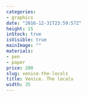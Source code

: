 ```yaml
---
categories:
- graphics
date: "2016-12-31T23:59:57Z"
height: 15
inStock: true
isVisible: true
mainImage: ""
materials:
- pen
- paper
price: 200
slug: venice-the-locals
title: Venice. The locals
width: 35
---
```


